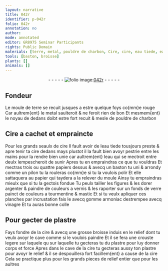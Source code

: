 ```yaml
---
layout: narrative
title: 042r
identifier: p-042r
folio: 042r
annotation: no
author:
mode: annotated
editor: GR8975 Seminar Participants
rights: Public Domain
materials: [terre, metal, pouldre de charbon, Cire, cire, eau tiede, eau, papiers, papier, argenter, couleurs a vernis, verre, couleurs a tourmentine & mastic, gomme armoniac, vinagre, plastre]
tools: [baston, broisse]
plants: []
animals: []
---
```


<div class="folio" align="center">- - - - - <a href="http://gallica.bnf.fr/ark:/12148/btv1b10500001g/f89.image" target="_blank"><img src="https://cu-mkp.github.io/2017-workshop-edition/assets/photo-icon.png" alt="folio image: " style="display:inline-block; margin-bottom:-3px;"/>042r</a> - - - - - </div>    

## <span class="pro">Fondeur</span>

 
Le moule de <span class="m">terre</span> se recuit jusques a estre quelque foys co{mm}e rouge Car aultrem{ent} le <span class="m">metal</span> saulteroit & ne feroit rien de bon Et mesmem{ent} le noyau de dedans doibt estre fort recuit & mesle de <span class="m">pouldre de charbon</span>
    

## <span class="m">Cire</span> a cachet et empraincte

 
Pour les grands seaulx de <span class="m">cire</span> Il fault avoir de l<span class="m">eau tiede</span> tousjours preste & apre tenir ta <span class="m">cire</span> dedans mays plustot il la fault bien avoyr pestrie entre les <span class="bp">mains</span> pour la rendre bien unie car aultrem{ent} l<span class="m">eau</span> qui se mectroit entre deulx lempescheroit de sunir Apres tu en empraindras ce que tu vouldras Et mectras trois ou quattre <span class="m">papiers</span> dessus & avecq un <span class="tl">baston</span> tu uni & arrondy comme un pilon tu la rouleras co{mm}e si tu la voulois polir Et elle sattaquera au <span class="m">papier</span> qui taydera a la relever du moule Ainsy tu empraindras mieulx que si tu la gectois fondue Tu peulx tailler les figures & les dorer <span class="m">argenter</span> & paindre de <span class="m">couleurs a vernis</span> & les raporter sur un fonds de <span class="m">verre</span> painct de <span class="m">couleurs a tourmentine & mastic</span> Et si tu veulx apliquer ces planches par incrustation fais le avecq <span class="m">gomme armoniac</span> destrempee avecq <span class="m">vinagre</span> Et tu auras bonne colle
    

## Pour gecter de <span class="m">plastre</span>

 
Fays fondre de la <span class="m">cire</span> & avecq une grosse <span class="tl">broisse</span> induis en le relief dont tu veulx avoyr le cave comme si le voulois paindre Et il se fera une crouste legere sur laquele qu sur laquelle tu gecteras tu du <span class="m">plastre</span> pour luy donner corps et force Apres dans le cave de la <span class="m">cire</span> tu gecteras aussy ton <span class="m">plastre</span> pour avoyr le relief & il se despouillera fort facillem{ent} a cause de la <span class="m">cire</span> Cela se practique plus pour les grands pieces de relief entier que pour les aultres
 